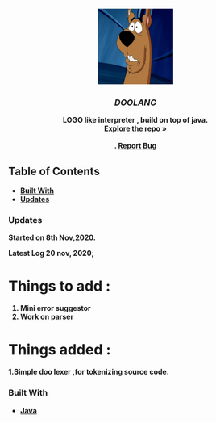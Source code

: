 
<!-- PROJECT LOGO -->
<br />
<p align="center">
  <a href="https://github.com/github_username/repo_name">
    <img src="https://github.com/ArpitMaurya01/DOOLANG/blob/main/images/doologo.jpg" alt="Logo" width="150" height="150">
  </a>

  <h3 align="center"><em><b>DOOLANG</b></em></h3>

  <p align="center">
    <b>LOGO like interpreter , build on top of java.<b>
    <br />
    <a href="https://github.com/ArpitMaurya01/DOOLANG"><strong>Explore the repo »</strong></a>
    <br />
    <br />
    .
    <a href="https://github.com/ArpitMaurya01/DOOLANG/issues">Report Bug</a>
  </p>
</p>



<!-- TABLE OF CONTENTS -->
## Table of Contents
  * [Built With](#built-with)
  * [Updates](#Updates)




### Updates
  Started on 8th Nov,2020.
  
  Latest Log 20 nov, 2020;
  
 # Things to add : 
  
  1. Mini error suggestor
  2. Work on parser
                                      
  
  
 # Things added :
  
  1.Simple doo lexer ,for tokenizing source code.
                 
  


### Built With

* [Java]()





<!-- MARKDOWN LINKS & IMAGES -->
<!-- https://www.markdownguide.org/basic-syntax/#reference-style-links -->
[contributors-shield]: https://img.shields.io/github/contributors/github_username/repo.svg?style=flat-square

 
